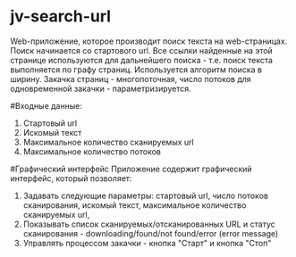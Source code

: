 # jv-search-url
Web-приложение, которое производит поиск текста на web-страницах.
Поиск начинается со стартового url. Все ссылки найденные на этой странице используются для дальнейшего поиска - т.е. 
поиск текста выполняется по графу страниц. Используется алгоритм поиска в ширину.
Закачка страниц - многопоточная, число потоков для одновременной закачки - параметризируется.

#Входные данные:
1. Стартовый url
2. Искомый текст
3. Максимальное количество сканируемых url
4. Максимальное количество потоков 

#Графический интерфейс
Приложение содержит графический интерфейс, который позволяет:
1. Задавать следующие параметры: 
стартовый url,
число потоков сканирования,
искомый текст,
максимальное количество сканируемых url,
2. Показывать список сканируемых/отсканированных URL 
и статус сканирования - downloading/found/not found/error (error message)
3. Управлять процессом закачки - кнопка "Старт" и кнопка "Стоп"


